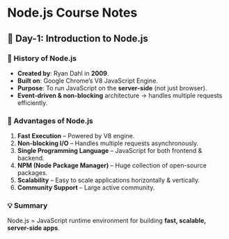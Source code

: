 # Node.js Course Notes

## 📅 Day-1: Introduction to Node.js

### 📌 History of Node.js

- **Created by**: Ryan Dahl in **2009**.
- **Built on**: Google Chrome’s V8 JavaScript Engine.
- **Purpose**: To run JavaScript on the **server-side** (not just browser).
- **Event-driven & non-blocking** architecture → handles multiple requests efficiently.

### 🚀 Advantages of Node.js

1. **Fast Execution** – Powered by V8 engine.
2. **Non-blocking I/O** – Handles multiple requests asynchronously.
3. **Single Programming Language** – JavaScript for both frontend & backend.
4. **NPM (Node Package Manager)** – Huge collection of open-source packages.
5. **Scalability** – Easy to scale applications horizontally & vertically.
6. **Community Support** – Large active community.

### 💡 Summary

Node.js = JavaScript runtime environment for building **fast, scalable, server-side apps**.
